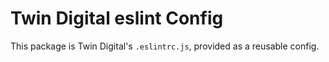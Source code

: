 # Twin Digital eslint Config

This package is Twin Digital's `.eslintrc.js`, provided as a reusable config.